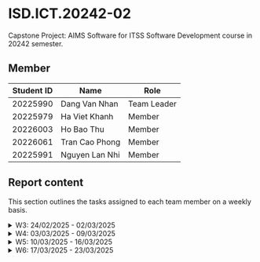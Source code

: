 # ISD.ICT.20242-02
Capstone Project: AIMS Software for ITSS Software Development course in 20242 semester.


## Member
| Student ID | Name           | Role        |
|------------|----------------|-------------|
| 20225990   | Dang Van Nhan  | Team Leader |
| 20225979   | Ha Viet Khanh  | Member      |
| 20226003   | Ho Bao Thu     | Member      |
| 20226061   | Tran Cao Phong | Member      |
| 20225991   | Nguyen Lan Nhi | Member      |

## Report content
This section outlines the tasks assigned to each team member on a weekly basis.
<details>
  <summary> W3: 24/02/2025 - 02/03/2025 </summary>

| **Name**          | **Assigned Tasks**                            | **Review Use Case**                                                                          | **Requirements**          |
|------------------|-----------------------------------------------|----------------------------------------------------------------------------------------------|---------------------------|
| **Dang Van Nhan** | Add/Update product (Product Manager)          | View product details (Customer/Product Manager) & Cancel order (Customer/VNPay)              | UC Diagram                |
| **Ha Viet Khanh** | Pay order (Customer/VNPay) & Create user (Administrator)                  | Place order (Customer) & Reject order (Product Manager)                                      | Introduction              |
| **Ho Bao Thu**    | Place order (Customer) & Reject order (Product Manager)         | Add/Update product (Product Manager)                                                         | UC Diagram + Business Process |
| **Tran Cao Phong**| View product details (Customer/Product Manager) & Cancel order (Customer/VNPay) | Place rush order (Customer) & Approve order (Product Manager) | Performance & Supportability |
| **Nguyen Lan Nhi**| Place rush order (Customer) & Approve order (Product Manager)               | Pay order (Customer/VNPay) & Create user (Administrator)                                     | Reliability & Usability   |

</details>

<details>
  <summary> W4: 03/03/2025 - 09/03/2025 </summary>

| **Name**          | **Assigned Tasks: Draw Sequence Diagram for UC**                                | 
|------------------|---------------------------------------------------------------------------------|
| **Dang Van Nhan** | Add/Update product (Product Manager)                                            | 
| **Ha Viet Khanh** | Pay order (Customer/VNPay) & Create user (Administrator)                        |
| **Ho Bao Thu**    | Place order (Customer) & Reject order (Product Manager)                         | 
| **Tran Cao Phong**| View product details (Customer/Product Manager) & Cancel order (Customer/VNPay) |
| **Nguyen Lan Nhi**| Place rush order (Customer) & Approve order (Product Manager)                   |

</details>

<details>
  <summary> W5: 10/03/2025 - 16/03/2025 </summary>

| **Name**          | **Communication Diagram + Analysis Class Diagram for UC**                       |
|------------------|---------------------------------------------------------------------------------|
| **Dang Van Nhan** | Add/Update product (Product Manager)                                            |     
| **Ha Viet Khanh** | Pay order (Customer/VNPay) & Create user (Administrator)                        |  
| **Ho Bao Thu**    | Place order (Customer) & Reject order (Product Manager)                         |  
| **Tran Cao Phong**| View product details (Customer/Product Manager) & Cancel order (Customer/VNPay) |   
| **Nguyen Lan Nhi**| Place rush order (Customer) & Approve order (Product Manager)                   |  

</details>

<details>
  <summary> W6: 17/03/2025 - 23/03/2025 </summary>

| **Name**          | **Detailed Class Diagram for UC**                                               |
|------------------|---------------------------------------------------------------------------------|
| **Dang Van Nhan** | Add/Update product (Product Manager)                                            |     
| **Ha Viet Khanh** | Pay order (Customer/VNPay) & Create user (Administrator)                        |  
| **Ho Bao Thu**    | Place order (Customer) & Reject order (Product Manager)                         |  
| **Tran Cao Phong**| View product details (Customer/Product Manager) & Cancel order (Customer/VNPay) |   
| **Nguyen Lan Nhi**| Place rush order (Customer) & Approve order (Product Manager)                   |  

</details>
